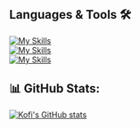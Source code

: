 ## Languages & Tools 🛠️
[![My Skills](https://skillicons.dev/icons?i=javascript,typescript,swift)](https://skillicons.dev) <br />
[![My Skills](https://skillicons.dev/icons?i=html,css,react,nextjs,tailwind,styledcomponents,vite)](https://skillicons.dev) <br />
[![My Skills](https://skillicons.dev/icons?i=nodejs,express,mongodb,graphql,supabase,firebase,redis,aws,postman&perline=7)](https://skillicons.dev)  <br /> 
 
## 📊 GitHub Stats:
[![Kofi's GitHub stats](https://github-readme-stats.vercel.app/api?username=nklmantey&show_icons=true&theme=algolia)](https://github.com/anuraghazra/github-readme-stats)
<br/>
